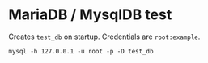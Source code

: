 # MariaDB / MysqlDB test

Creates `test_db` on startup. Credentials are `root:example`.

```
mysql -h 127.0.0.1 -u root -p -D test_db
```
